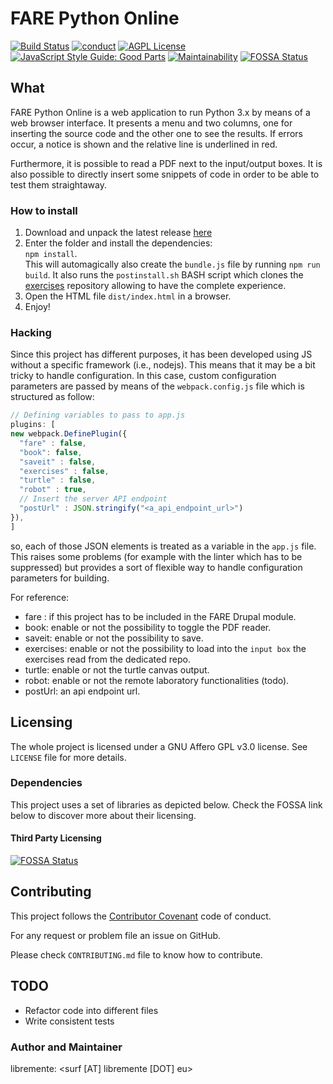 # FARE Python Online
[![Build Status](https://travis-ci.org/Open-Education-Polito/oep-python-online.svg?branch=master)](https://travis-ci.org/Open-Education-Polito/oep-python-online)
[![conduct](https://img.shields.io/badge/code%20of%20conduct-contributor%20covenant-green.svg?style=flat-square)](http://contributor-covenant.org/version/1/4/)
[![AGPL License](http://img.shields.io/badge/license-AGPL%20v3-red.svg?style=flat-square)](https://www.gnu.org/licenses/agpl-3.0.en.html) 
[![JavaScript Style Guide: Good Parts](https://img.shields.io/badge/code%20style-goodparts-brightgreen.svg?style=flat)](https://github.com/dwyl/goodparts "JavaScript The Good Parts")
[![Maintainability](https://api.codeclimate.com/v1/badges/6fd5305f516d8ecc8da1/maintainability)](https://codeclimate.com/github/Free-Polito/fare-python-online/maintainability)
[![FOSSA Status](https://app.fossa.io/api/projects/git%2Bgithub.com%2FOpen-Education-Polito%2Foep-python-online.svg?type=shield)](https://app.fossa.io/projects/git%2Bgithub.com%2FOpen-Education-Polito%2Foep-python-online?ref=badge_shield)
## What

FARE Python Online is a web application to run Python 3.x by means of a web
browser interface.
It presents a menu and two columns, one for inserting the source code and the
other one to see the results. 
If errors occur, a notice is shown and the relative line is underlined in red.

Furthermore, it is possible to read a PDF next to the input/output boxes. 
It is also possible to directly insert some snippets of code in order to be
able to test them straightaway. 

### How to install
1. Download and unpack the latest release
   [here](https://github.com/Free-Polito/fare-python-online/releases)
2. Enter the folder and install the dependencies:  
   `npm install`.   
   This will automagically also create the `bundle.js` file by running `npm run
   build`.
   It also runs the `postinstall.sh` BASH script which clones the
   [exercises](https://github.com/Open-Education-Polito/oep-esercizi-python)
   repository allowing to have the complete experience. 
3. Open the HTML file `dist/index.html` in a browser.  
4. Enjoy!

### Hacking
Since this project has different purposes, it has been developed using JS
without a specific framework (i.e., nodejs). This means that it may be a bit
tricky to handle configuration. 
In this case, custom configuration parameters are passed by means of the
`webpack.config.js` file which is structured as follow:

```javascript
// Defining variables to pass to app.js
plugins: [
new webpack.DefinePlugin({
  "fare" : false,
  "book": false,
  "saveit" : false,
  "exercises" : false,
  "turtle" : false,
  "robot" : true,
  // Insert the server API endpoint
  "postUrl" : JSON.stringify("<a_api_endpoint_url>")
}),
]
```
so, each of those JSON elements is treated as a variable in the `app.js` file.
This raises some problems (for example with the linter which has to be
suppressed) but provides a sort of flexible way to handle configuration
parameters for building. 

For reference:
* fare : if this project has to be included in the FARE Drupal module.
* book: enable or not the possibility to toggle the PDF reader.
* saveit: enable or not the possibility to save.
* exercises: enable or not the possibility to load into the `input box` the
  exercises read from the dedicated repo.
* turtle: enable or not the turtle canvas output.
* robot: enable or not the remote laboratory functionalities (todo). 
* postUrl: an api endpoint url.


## Licensing
The whole project is licensed under a GNU Affero GPL v3.0 license. See `LICENSE` file
for more details. 

### Dependencies
This project uses a set of libraries as depicted below. Check the FOSSA link
below to discover more about their licensing.

#### Third Party Licensing
[![FOSSA Status](https://app.fossa.io/api/projects/git%2Bgithub.com%2FOpen-Education-Polito%2Foep-python-online.svg?type=large)](https://app.fossa.io/projects/git%2Bgithub.com%2FOpen-Education-Polito%2Foep-python-online?ref=badge_large)

## Contributing
This project follows the [Contributor
Covenant](https://www.contributor-covenant.org/) code of conduct.

For any request or problem file an issue on GitHub. 

Please check `CONTRIBUTING.md` file to know how to contribute.

## TODO
* Refactor code into different files
* Write consistent tests

### Author and Maintainer
libremente: <surf [AT] libremente [DOT] eu>
